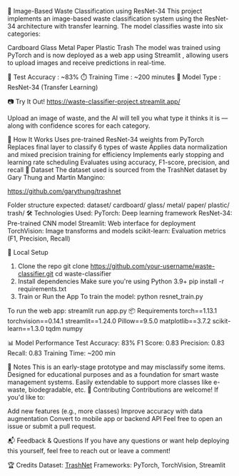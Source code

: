 🌟 Image-Based Waste Classification using ResNet-34
This project implements an image-based waste classification system using the ResNet-34 architecture with transfer learning. The model classifies waste into six categories:

Cardboard
Glass
Metal
Paper
Plastic
Trash
The model was trained using PyTorch and is now deployed as a web app using Streamlit , allowing users to upload images and receive predictions in real-time.

🎯 Test Accuracy : ~83%
⏱️ Training Time : ~200 minutes
🧠 Model Type : ResNet-34 (Transfer Learning)

📷 Try It Out!
https://waste-classifier-project.streamlit.app/

Upload an image of waste, and the AI will tell you what type it thinks it is — along with confidence scores for each category.

🧠 How It Works
Uses pre-trained ResNet-34 weights from PyTorch
Replaces final layer to classify 6 types of waste
Applies data normalization and mixed precision training for efficiency
Implements early stopping and learning rate scheduling
Evaluates using accuracy, F1-score, precision, and recall
📁 Dataset
The dataset used is sourced from the TrashNet dataset by Gary Thung and Martin Mangino:

https://github.com/garythung/trashnet

Folder structure expected:
dataset/
    cardboard/
    glass/
    metal/
    paper/
    plastic/
    trash/
🛠️ Technologies Used: 
PyTorch: Deep learning framework
ResNet-34: Pre-trained CNN model
Streamlit: Web interface for deployment
TorchVision: Image transforms and models
scikit-learn: Evaluation metrics (F1, Precision, Recall)

🚀 Local Setup
1. Clone the repo
git clone https://github.com/your-username/waste-classifier.git 
cd waste-classifier
2. Install dependencies
Make sure you're using Python 3.9+
pip install -r requirements.txt
3. Train or Run the App
To train the model:
python resnet_train.py

To run the web app:
streamlit run app.py
📦 Requirements
torch==1.13.1
torchvision==0.14.1
streamlit==1.24.0
Pillow==9.5.0
matplotlib==3.7.2
scikit-learn==1.3.0
tqdm
numpy

📊 Model Performance
Test Accuracy: 83%
F1 Score: 0.83
Precision: 0.83
Recall: 0.83
Training Time: ~200 min

📝 Notes
This is an early-stage prototype and may misclassify some items.
Designed for educational purposes and as a foundation for smart waste management systems.
Easily extendable to support more classes like e-waste, biodegradable, etc.
🤝 Contributing
Contributions are welcome! If you'd like to:

Add new features (e.g., more classes)
Improve accuracy with data augmentation
Convert to mobile app or backend API
Feel free to open an issue or submit a pull request.

📬 Feedback & Questions
If you have any questions or want help deploying this yourself, feel free to reach out or leave a comment!

🏆 Credits
Dataset: [TrashNet](https://github.com/garythung/trashnet)
Frameworks: PyTorch, TorchVision, Streamlit

